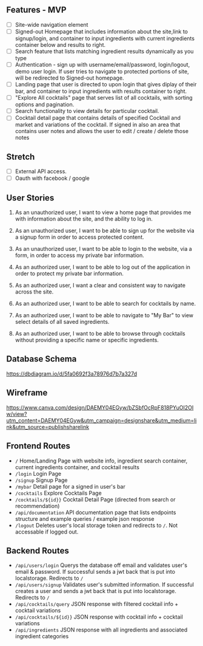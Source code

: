 ## Features - MVP
- [ ] Site-wide navigation element
- [ ] Signed-out Homepage that includes information about the site,link to signup/login, and container to input ingredients with current ingredients container below and results to right.
- [ ] Search feature that lists matching ingredient results dynamically as you type
- [ ] Authentication - sign up with username/email/password, login/logout, demo user login. If user tries to navigate to protected portions of site, will be redirected to Signed-out homepage.
- [ ] Landing page that user is directed to upon login that gives diplay of their bar, and container to input ingredients with results container to right.
- [ ] "Explore All cocktails" page that serves list of all cocktails, with sorting options and pagination.
- [ ] Search functionality to view details for particular cocktail.
- [ ] Cocktail detail page that contains details of specified Cocktail and market and variations of the cocktail. If signed in also an area that contains user notes and allows the user to edit / create / delete      those notes

## Stretch
- [ ] External API access.
- [ ] Oauth with facebook / google

## User Stories
1. As an unauthorized user, I want to view a home page that provides me with information about the site, and the ability to log in.

2. As an unauthorized user, I want to be able to sign up for the website via a signup form in order to access protected content.

3. As an unauthorized user, I want to be able to login to the website, via a form, in order to access my private bar information.

4. As an authorized user, I want to be able to log out of the application in order to protect my private bar information.

5. As an authorized user, I want a clear and consistent way to navigate across the site.

6. As an authorized user, I want to be able to search for cocktails by name.

7. As an authorized user, I want to be able to navigate to "My Bar" to view select details of all saved ingredients.

8. As an authorized user, I want to be able to browse through cocktails without providing a specific name or specific ingredients.

## Database Schema

https://dbdiagram.io/d/5fa0692f3a78976d7b7a327d

## Wireframe
https://www.canva.com/design/DAEMY04EGyw/bZSbfOcRpF818PYuOI2OIw/view?utm_content=DAEMY04EGyw&utm_campaign=designshare&utm_medium=link&utm_source=publishsharelink


## Frontend Routes
- `/` Home/Landing Page with website info, ingredient search container, current ingredients container, and cocktail results
- `/login` Login Page
- `/signup` Signup Page
- `/mybar` Detail page for a signed in user's bar
- `/cocktails` Explore Cocktails Page
- `/cocktails/${id}}` Cocktail Detail Page (directed from search or recommendation)
- `/api/documentation` API documentation page that lists endpoints structure and example queries / example json response
- `/logout` Deletes user's local storage token and redirects to `/`. Not accessable if logged out.

## Backend Routes
- `/api/users/login` Querys the database off email and validates user's email & password. If successful sends a jwt back that is put into localstorage. Redirects to `/`
- `/api/users/signup` Validates user's submitted information. If successful creates a user and sends a jwt back that is put into localstorage. Redirects to `/`
- `/api/cocktails/query` JSON response with filtered cocktail info + cocktail variations
- `/api/cocktails/${id}}` JSON response with cocktail info + cocktail variations
- `/api/ingredients` JSON response with all ingredients and associated ingredient categories
